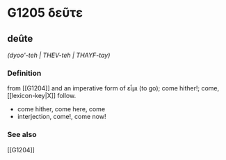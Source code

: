 # G1205 δεῦτε

## deûte

_(dyoo'-teh | THEV-teh | THAYF-tay)_

### Definition

from [[G1204]] and an imperative form of εἶμι (to go); come hither!; come, [[lexicon-key|X]] follow.

- come hither, come here, come
- interjection, come!, come now!

### See also

[[G1204]]

